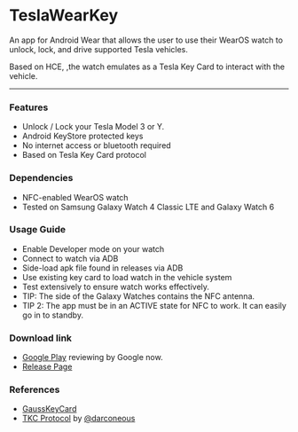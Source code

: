 TeslaWearKey
===

An app for Android Wear that allows the user to use their WearOS watch to unlock, lock, and drive supported Tesla vehicles.

Based on HCE, ,the watch emulates as a Tesla Key Card to interact with the vehicle.

---
### Features
* Unlock / Lock your Tesla Model 3 or Y.
* Android KeyStore protected keys
* No internet access or bluetooth required
* Based on Tesla Key Card protocol

### Dependencies
* NFC-enabled WearOS watch
* Tested on Samsung Galaxy Watch 4 Classic LTE and Galaxy Watch 6

### Usage Guide
* Enable Developer mode on your watch
* Connect to watch via ADB
* Side-load apk file found in releases via ADB
* Use existing key card to load watch in the vehicle system
* Test extensively to ensure watch works effectively.
* TIP: The side of the Galaxy Watches contains the NFC antenna.
* TIP 2: The app must be in an ACTIVE state for NFC to work. It can easily go in to standby.

### Download link
* [Google Play](https://play.google.com/store/apps/details?id=li.power.app.wearos.teslanak) reviewing by Google now.
* [Release Page](https://github.com/pccr10001/TeslaWearKey/releases)

### References
* [GaussKeyCard](https://github.com/darconeous/gauss-key-card)
* [TKC Protocol](https://gist.github.com/darconeous/2cd2de11148e3a75685940158bddf933) by [@darconeous](https://github.com/darconeous)
